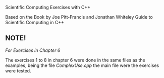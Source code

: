Scientific Computing Exercises with C++

Based on the Book by Joe Pitt-Francis and Jonathan Whiteley
Guide to Scientific Computing in C++

## NOTE! ##

_For Exercises in Chapter 6_

The exercises 1 to 8 in chapter 6 were done in the same files as the examples,
being the file _ComplexUse.cpp_ the main file were the exercises were tested.
